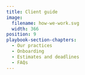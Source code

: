 ```yaml
---
title: Client guide
image:
  filename: how-we-work.svg
  width: 366
position: 9
playbook-section-chapters:
  - Our practices
  - Onboarding
  - Estimates and deadlines
  - FAQs
---
```

